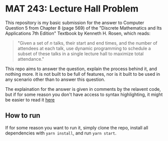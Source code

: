 # MAT 243: Lecture Hall Problem

This repository is my basic submission for the answer to Computer Question 5 from Chapter 8 (page 569) of the "Discrete Mathematics and Its Applications 7th Edition" Textbook by Kenneth H. Rosen, which reads:

>"Given a set of *n* talks, their start and end times, and the number of attendees at each talk, use dynamic programming to schedule a subset of these talks in a single lecture hall to maximize total attendance."

This repo aims to answer the question, explain the process behind it, and nothing more. It is not built to be full of features, nor is it built to be used in any scenario other than to answer this question.

The explaination for the answer is given in comments by the relavent code, but if for some reason you don't have access to syntax highlighting, it might be easier to read it [here](./Explanation.md) 

## How to run

If for some reason you want to run it, simply clone the repo, install all dependencies with `yarn install`, and run `yarn start`.